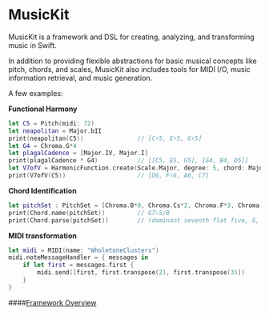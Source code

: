 # MusicKit

MusicKit is a framework and DSL for creating, analyzing, and transforming music in Swift.

In addition to providing flexible abstractions for basic musical concepts like pitch, chords, and scales, MusicKit also includes tools for MIDI I/O, music information retrieval, and music generation.

A few examples:

**Functional Harmony**
```swift
let C5 = Pitch(midi: 72)
let neapolitan = Major.bII
print(neapolitan(C5))               // [C♯5, E♯5, G♯5]
let G4 = Chroma.G*4
let plagalCadence = [Major.IV, Major.I]
print(plagalCadence * G4)           // [[C5, E5, G5], [G4, B4, D5]]
let V7ofV = HarmonicFunction.create(Scale.Major, degree: 5, chord: Major.V7)
print(V7ofV(C5))                    // [D6, F♯6, A6, C7]
```

**Chord Identification**
```swift
let pitchSet : PitchSet = [Chroma.B*0, Chroma.Cs*2, Chroma.F*3, Chroma.G*4]
print(Chord.name(pitchSet))         // G7♭5/B
print(Chord.parse(pitchSet))        // (dominant seventh flat five, G, B)
```

**MIDI transformation**
```swift
let midi = MIDI(name: "WholetoneClusters")
midi.noteMessageHandler = { messages in
    if let first = messages.first {
        midi.send([first, first.transpose(2), first.transpose(3)])
    }
}
```

####[Framework Overview](/Documentation/FrameworkOverview.md)

